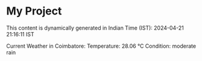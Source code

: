 # My Project

This content is dynamically generated in Indian Time (IST): 2024-04-21 21:16:11 IST


Current Weather in Coimbatore:
Temperature: 28.06 °C
Condition: moderate rain
